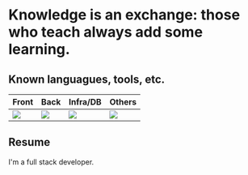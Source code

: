 # Knowledge is an exchange: those who teach always add some learning.

## Known languagues, tools, etc.
| Front |  Back  | Infra/DB | Others |
| ------------------- | ------------------- | ------------------- | ------------------- |
|  <img src="https://skillicons.dev/icons?i=angular,react,vue,ts,apollo,styledcomponents,js,html,css,jquery,sass,tailwind,bootstrap&perline=4" /> |  <img src="https://skillicons.dev/icons?i=php,laravel,symfony,wordpress,ts,graphql,prisma,nodejs&perline=4" /> | <img src="https://skillicons.dev/icons?i=gcp,nginx,linux,postgres,mysql,sqlite&perline=4" /> | <img src="https://skillicons.dev/icons?i=ps,figma,ai,git,discord,vscode,vite,vercel,postmanmd&perline=4" />

## Resume
I'm a full stack developer.
